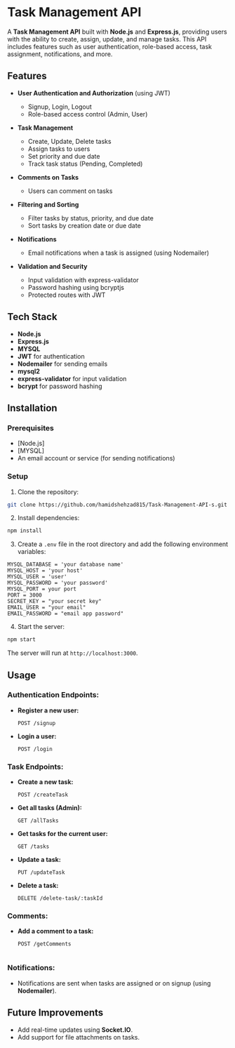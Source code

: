 # Task Management API

A **Task Management API** built with **Node.js** and **Express.js**, providing users with the ability to create, assign, update, and manage tasks. This API includes features such as user authentication, role-based access, task assignment, notifications, and more.

## Features

- **User Authentication and Authorization** (using JWT)
  - Signup, Login, Logout
  - Role-based access control (Admin, User)
- **Task Management**

  - Create, Update, Delete tasks
  - Assign tasks to users
  - Set priority and due date
  - Track task status (Pending, Completed)

- **Comments on Tasks**

  - Users can comment on tasks

- **Filtering and Sorting**

  - Filter tasks by status, priority, and due date
  - Sort tasks by creation date or due date

- **Notifications**

  - Email notifications when a task is assigned (using Nodemailer)

- **Validation and Security**
  - Input validation with express-validator
  - Password hashing using bcryptjs
  - Protected routes with JWT

## Tech Stack

- **Node.js**
- **Express.js**
- **MYSQL**
- **JWT** for authentication
- **Nodemailer** for sending emails
- **mysql2**
- **express-validator** for input validation
- **bcrypt** for password hashing

## Installation

### Prerequisites

- [Node.js]
- [MYSQL]
- An email account or service (for sending notifications)

### Setup

1. Clone the repository:

```bash
git clone https://github.com/hamidshehzad815/Task-Management-API-s.git
```

2. Install dependencies:

```bash
npm install
```

3. Create a `.env` file in the root directory and add the following environment variables:

```
MYSQL_DATABASE = 'your database name'
MYSQL_HOST = 'your host'
MYSQL_USER = 'user'
MYSQL_PASSWORD = 'your password'
MYSQL_PORT = your port
PORT = 3000
SECRET_KEY = "your secret key"
EMAIL_USER = "your email"
EMAIL_PASSWORD = "email app password"

```

4. Start the server:

```bash
npm start
```

The server will run at `http://localhost:3000`.

## Usage

### Authentication Endpoints:

- **Register a new user:**

  ```http
  POST /signup
  ```

- **Login a user:**
  ```http
  POST /login
  ```

### Task Endpoints:

- **Create a new task:**

  ```http
  POST /createTask
  ```

- **Get all tasks (Admin):**

  ```http
  GET /allTasks
  ```

- **Get tasks for the current user:**

  ```http
  GET /tasks
  ```

- **Update a task:**

  ```http
  PUT /updateTask
  ```

- **Delete a task:**
  ```http
  DELETE /delete-task/:taskId
  ```

### Comments:

- **Add a comment to a task:**
  ```http
  POST /getComments


### Notifications:

- Notifications are sent when tasks are assigned or on signup (using **Nodemailer**).


## Future Improvements

- Add real-time updates using **Socket.IO**.
- Add support for file attachments on tasks.
